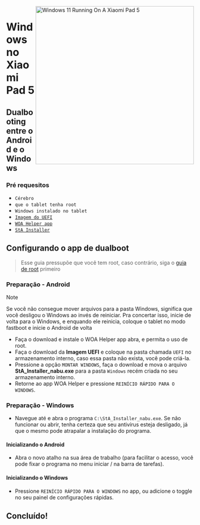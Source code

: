 <img align="right" src="https://raw.githubusercontent.com/erdilS/Port-Windows-11-Xiaomi-Pad-5/main/nabu.png" width="425" alt="Windows 11 Running On A Xiaomi Pad 5">

# Windows no Xiaomi Pad 5

## Dualbooting entre o Android e o Windows

### Pré requesitos
- ```Cérebro```
- ```que o tablet tenha root```
- ```Windows instalado no tablet```
- [```Imagem do UEFI```](https://github.com/erdilS/Port-Windows-11-Xiaomi-Pad-5/releases/download/UEFI/uefi-v3.img)
- [```WOA Helper app```](https://github.com/erdilS/Port-Windows-11-Xiaomi-Pad-5/releases/download/dualboot/woahelper.apk)
- [```StA Installer```](https://github.com/erdilS/Port-Windows-11-Xiaomi-Pad-5/releases/download/dualboot/StA_Installer_nabu.exe)

## Configurando o app de dualboot
> Esse guia pressupõe que você tem root, caso contrário, siga o [guia de root](2-rootguide-pt.md) primeiro

### Preparação - Android
> [!NOTE]
> Se você não consegue mover arquivos para a pasta Windows, significa que você desligou o Windows ao invés de reiniciar. Pra concertar isso, inicie de volta para o Windows, e enquando ele reinicia, coloque o tablet no modo fastboot e inicie o Android de volta

- Faça o download e instale o WOA Helper app abra, e permita o uso de root.
- Faça o download da **Imagem UEFI** e coloque na pasta chamada `UEFI` no armazenamento interno, caso essa pasta não exista, você pode criá-la.
- Pressione a opção `MONTAR WINDOWS`, faça o download e mova o arquivo **StA_Installer_nabu.exe** para a pasta `Windows` recém criada no seu armazenamento interno.
- Retorne ao app WOA Helper e pressione `REINÍCIO RÁPIDO PARA O WINDOWS`.

### Preparação - Windows
- Navegue até e abra o programa `C:\StA_Installer_nabu.exe`. Se não funcionar ou abrir, tenha certeza que seu antivírus esteja desligado, já que o mesmo pode atrapalar a instalação do programa.

#### Inicializando o Android
- Abra o novo atalho na sua área de trabalho (para facilitar o acesso, você pode fixar o programa no menu iniciar / na barra de tarefas).

#### Inicializando o Windows
- Pressione `REINÍCIO RÁPIDO PARA O WINDOWS` no app, ou adicione o toggle no seu painel de configurações rápidas.
  
## Concluído!

